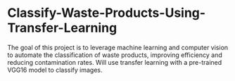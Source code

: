 # Classify-Waste-Products-Using-Transfer-Learning
The goal of this project is to leverage machine learning and computer vision to automate the classification of waste products, improving efficiency and reducing contamination rates. Will use transfer learning with a pre-trained VGG16 model to classify images.
